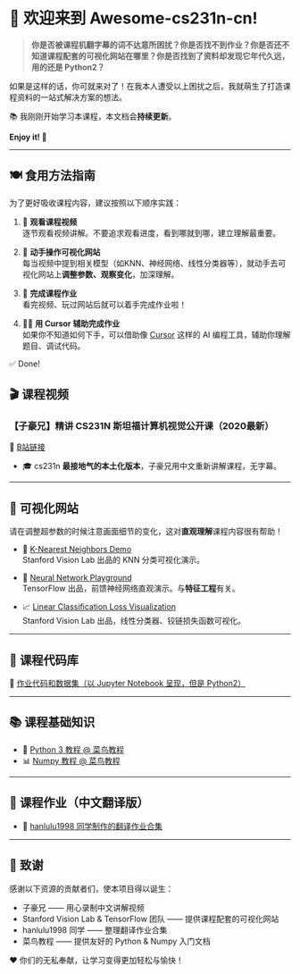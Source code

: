 
# 🎉 欢迎来到 Awesome-cs231n-cn!

> **你是否被课程机翻字幕的词不达意所困扰？你是否找不到作业？你是否还不知道课程配套的可视化网站在哪里？你是否找到了资料却发现它年代久远，用的还是 Python2？**

如果是这样的话，你可就来对了！在我本人遭受以上困扰之后，我就萌生了打造课程资料的一站式解决方案的想法。

📚 我刚刚开始学习本课程，本文档会**持续更新**。  

**Enjoy it! 🙌**

---


## 🍽 食用方法指南

为了更好吸收课程内容，建议按照以下顺序实践：

1. 🎥 **观看课程视频**  
   逐节观看视频讲解。不要追求观看进度，看到哪就到哪，建立理解最重要。

2. 🧠 **动手操作可视化网站**  
   每当视频中提到相关模型（如KNN、神经网络、线性分类器等），就动手去可视化网站上**调整参数、观察变化**，加深理解。

3. 📝 **完成课程作业**  
   看完视频、玩过网站后就可以着手完成作业啦！

4. 🧑‍💻 **用 Cursor 辅助完成作业**  
   如果你不知道如何下手，可以借助像 [Cursor](https://www.cursor.so/) 这样的 AI 编程工具，辅助你理解题目、调试代码。

✅ Done!


## 🎬 课程视频

### 【子豪兄】精讲 CS231N 斯坦福计算机视觉公开课（2020最新）  
🔗 [B站链接](https://www.bilibili.com/video/BV1K7411W7So/)

- 🎓 cs231n **最接地气的本土化版本**，子豪兄用中文重新讲解课程，无字幕。

---

## 🧠 可视化网站

请在调整超参数的时候注意画面细节的变化，这对**直观理解**课程内容很有帮助！

- 🧭 [K-Nearest Neighbors Demo](http://vision.stanford.edu/teaching/cs231n-demos/knn/)  
  Stanford Vision Lab 出品的 KNN 分类可视化演示。

- 🎢 [Neural Network Playground](https://playground.tensorflow.org/)  
  TensorFlow 出品，前馈神经网络直观演示。与**特征工程**有关。

- 📈 [Linear Classification Loss Visualization](http://vision.stanford.edu/teaching/cs231n-demos/linear-classify/)  
  Stanford Vision Lab 出品，线性分类器、铰链损失函数可视化。

---

## 🧾 课程代码库

📂 [作业代码和数据集（以 Jupyter Notebook 呈现，但是 Python2）](http://cs231n.stanford.edu/assignments/)

---

## 📚 课程基础知识

- 🐍 [Python 3 教程 @ 菜鸟教程](https://www.runoob.com/python3/python3-tutorial.html)  
- 📊 [Numpy 教程 @ 菜鸟教程](https://www.runoob.com/numpy/numpy-tutorial.html)

---

## 📝 课程作业（中文翻译版）

- 📎 [hanlulu1998 同学制作的翻译作业合集](https://github.com/hanlulu1998/CS231n)

---

## 🙏 致谢

感谢以下资源的贡献者们，使本项目得以诞生：

- 子豪兄 —— 用心录制中文讲解视频
- Stanford Vision Lab & TensorFlow 团队 —— 提供课程配套的可视化网站  
- hanlulu1998 同学 —— 整理翻译作业合集
- 菜鸟教程 —— 提供友好的 Python & Numpy 入门文档

❤️ 你们的无私奉献，让学习变得更加轻松与愉快！

